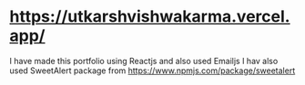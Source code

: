 # https://utkarshvishwakarma.vercel.app/

I have made this portfolio using Reactjs and also used Emailjs
I hav also used SweetAlert package from https://www.npmjs.com/package/sweetalert
